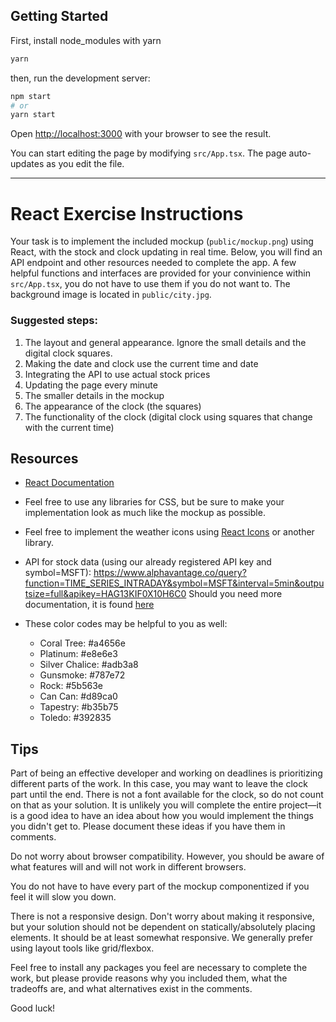 ## Getting Started

First, install node_modules with yarn

```bash
yarn
```

then, run the development server:

```bash
npm start
# or
yarn start
```

Open [http://localhost:3000](http://localhost:3000) with your browser to see the result.

You can start editing the page by modifying `src/App.tsx`. The page auto-updates as you edit the file.

---

# React Exercise Instructions

Your task is to implement the included mockup (`public/mockup.png`) using React, with the stock and clock updating in real time.
Below, you will find an API endpoint and other resources needed to complete the app. A few helpful functions and interfaces are provided for
your convinience within `src/App.tsx`, you do not have to use them if you do not want to. The background image is located in `public/city.jpg`.

### Suggested steps:

1. The layout and general appearance. Ignore the small details and the digital clock squares.
2. Making the date and clock use the current time and date
3. Integrating the API to use actual stock prices
4. Updating the page every minute
5. The smaller details in the mockup
6. The appearance of the clock (the squares)
7. The functionality of the clock (digital clock using squares that change with the current time)

## Resources

- [React Documentation](https://reactwithhooks.netlify.app/docs/getting-started.html)
- Feel free to use any libraries for CSS, but be sure to make your implementation look as much like the mockup as possible.
- Feel free to implement the weather icons using [React Icons](https://react-icons.github.io/react-icons) or another library.
- API for stock data (using our already registered API key and symbol=MSFT):
  https://www.alphavantage.co/query?function=TIME_SERIES_INTRADAY&symbol=MSFT&interval=5min&outputsize=full&apikey=HAG13KIF0X10H6C0
  Should you need more documentation, it is found [here](https://www.alphavantage.co/documentation/)

- These color codes may be helpful to you as well:
  - Coral Tree: #a4656e
  - Platinum: #e8e6e3
  - Silver Chalice: #adb3a8
  - Gunsmoke: #787e72
  - Rock: #5b563e
  - Can Can: #d89ca0
  - Tapestry: #b35b75
  - Toledo: #392835

## Tips

Part of being an effective developer and working on deadlines is prioritizing different parts of the work. In this case, you may want to leave the clock part until the end. There is not a font available for the clock, so do not count on that as your solution. It is unlikely you will complete the entire project—it is a good idea to have an idea about how you would implement the things you didn't get to. Please document these ideas if you have them in comments.

Do not worry about browser compatibility. However, you should be aware of what features will and will not work in different browsers.

You do not have to have every part of the mockup componentized if you feel it will slow you down.

There is not a responsive design. Don't worry about making it responsive, but your solution should not be dependent on statically/absolutely placing elements. It should be at least somewhat responsive. We generally prefer using layout tools like grid/flexbox.

Feel free to install any packages you feel are necessary to complete the work, but please provide reasons why you included them, what the tradeoffs are, and what alternatives exist in the comments.

Good luck!
